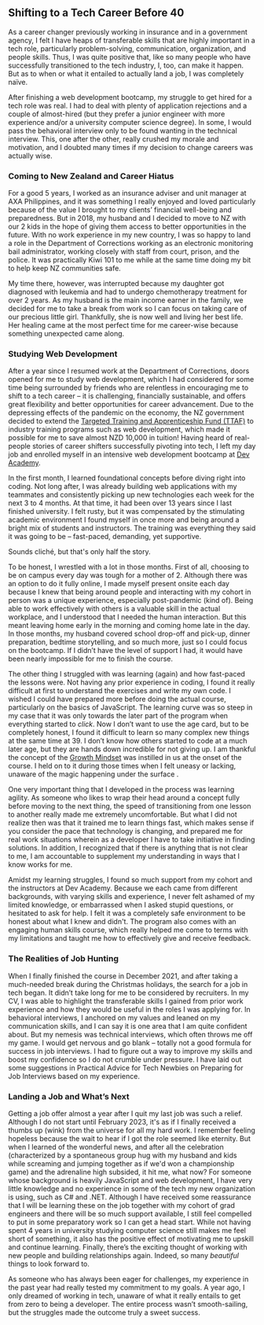 ## Shifting to a Tech Career Before 40

As a career changer previously working in insurance and in a government agency, I felt I have heaps of transferable skills that are highly important in a tech role, particularly problem-solving, communication, organization, and people skills. Thus, I was quite positive that, like so many people who have successfully transitioned to the tech industry, I, too, can make it happen. But as to when or what it entailed to actually land a job, I was completely naïve.

After finishing a web development bootcamp, my struggle to get hired for a tech role was real. I had to deal with plenty of application rejections and a couple of almost-hired (but they prefer a junior engineer with more experience and/or a university computer science degree). In some, I would pass the behavioral interview only to be found wanting in the technical interview. This, one after the other, really crushed my morale and motivation, and I doubted many times if my decision to change careers was actually wise.

### Coming to New Zealand and Career Hiatus

For a good 5 years, I worked as an insurance adviser and unit manager at AXA Philippines, and it was something I really enjoyed and loved particularly because of the value I brought to my clients’ financial well-being and preparedness. But in 2018, my husband and I decided to move to NZ with our 2 kids in the hope of giving them access to better opportunities in the future. With no work experience in my new country, I was so happy to land a role in the Department of Corrections working as an electronic monitoring bail administrator, working closely with staff from court, prison, and the police. It was practically Kiwi 101 to me while at the same time doing my bit to help keep NZ communities safe. 

My time there, however, was interrupted because my daughter got diagnosed with leukemia and had to undergo chemotherapy treatment for over 2 years. As my husband is the main income earner in the family, we decided for me to take a break from work so I can focus on taking care of our precious little girl. Thankfully, she is now well and living her best life. Her healing came at the most perfect time for me career-wise because something unexpected came along.

### Studying Web Development

After a year since I resumed work at the Department of Corrections, doors opened for me to study web development, which I had considered for some time being surrounded by friends who are relentless in encouraging me to shift to a tech career – it is challenging, financially sustainable, and offers great flexibility and better opportunities for career advancement. Due to the depressing effects of the pandemic on the economy, the NZ government decided to extend the [Targeted Training and Apprenticeship Fund (TTAF)](https://www.careers.govt.nz/courses/funding-study-and-training/ttaf/) to industry training programs such as web development, which made it possible for me to save almost NZD 10,000 in tuition! Having heard of real-people stories of career shifters successfully pivoting into tech, I left my day job and enrolled myself in an intensive web development bootcamp at [Dev Academy](https://devacademy.co.nz/).   

In the first month, I learned foundational concepts before diving right into coding. Not long after, I was already building web applications with my teammates and consistently picking up new technologies each week for the next 3 to 4 months. At that time, it had been over 13 years since I last finished university. I felt rusty, but it was compensated by the stimulating academic environment I found myself in once more and being around a bright mix of students and instructors. The training was everything they said it was going to be – fast-paced, demanding, yet supportive. 

Sounds cliché, but that's only half the story.

To be honest, I wrestled with a lot in those months. First of all, choosing to be on campus every day was tough for a mother of 2. Although there was an option to do it fully online, I made myself present onsite each day because I knew that being around people and interacting with my cohort in person was a unique experience, especially post-pandemic (kind of). Being able to work effectively with others is a valuable skill in the actual workplace, and I understood that I needed the human interaction. But this meant leaving home early in the morning and coming home late in the day. In those months, my husband covered school drop-off and pick-up, dinner preparation, bedtime storytelling, and so much more, just so I could focus on the bootcamp. If I didn’t have the level of support I had, it would have been nearly impossible for me to finish the course. 

The other thing I struggled with was learning (again) and how fast-paced the lessons were. Not having any prior experience in coding, I found it really difficult at first to understand the exercises and write my own code. I wished I could have prepared more before doing the actual course, particularly on the basics of JavaScript. The learning curve was so steep in my case that it was only towards the later part of the program when everything started to *click*. Now I don’t want to use the age card, but to be completely honest, I found it difficult to learn so many complex new things at the same time at 39. I don’t know how others started to code at a much later age, but they are hands down incredible for not giving up. I am thankful the concept of the [Growth Mindset](https://www.youtube.com/watch?v=hiiEeMN7vbQ) was instilled in us at the onset of the course. I held on to it during those times when I felt uneasy or lacking, unaware of the magic happening under the surface .  

One very important thing that I developed in the process was learning agility. As someone who likes to wrap their head around a concept fully before moving to the next thing, the speed of transitioning from one lesson to another really made me extremely uncomfortable. But what I did not realize then was that it trained me to learn things fast, which makes sense if you consider the pace that technology is changing, and prepared me for real work situations wherein as a developer I have to take initiative in finding solutions. In addition, I recognized that if there is anything that is not clear to me, I am accountable to supplement my understanding in ways that I know works for me.

Amidst my learning struggles, I found so much support from my cohort and the instructors at Dev Academy. Because we each came from different backgrounds, with varying skills and experience, I never felt ashamed of my limited knowledge, or embarrassed when I asked stupid questions, or hesitated to ask for help. I felt it was a completely safe environment to be honest about what I knew and didn't. The program also comes with an engaging human skills course, which really helped me come to terms with my limitations and taught me how to effectively give and receive feedback. 

### The Realities of Job Hunting

When I finally finished the course in December 2021, and after taking a much-needed break during the Christmas holidays, the search for a job in tech began. It didn’t take long for me to be considered by recruiters. In my CV, I was able to highlight the transferable skills I gained from prior work experience and how they would be useful in the roles I was applying for. In behavioral interviews, I anchored on my values and leaned on my communication skills, and I can say it is one area that I am quite confident about. But my nemesis was technical interviews, which often throws me off my game. I would get nervous and go blank – totally not a good formula for success in job interviews. I had to figure out a way to improve my skills and boost my confidence so I do not crumble under pressure. I have laid out some suggestions in Practical Advice for Tech Newbies on Preparing for Job Interviews based on my experience.

### Landing a Job and What’s Next

Getting a job offer almost a year after I quit my last job was such a relief. Although I do not start until February 2023, it's as if I finally received a thumbs up (wink) from the universe for all my hard work. I remember feeling hopeless because the wait to hear if I got the role seemed like eternity. But when I learned of the wonderful news, and after all the celebration (characterized by a spontaneous group hug with my husband and kids while screaming and jumping together as if we'd won a championship game) and the adrenaline high subsided, it hit me, what now? For someone whose background is heavily JavaScript and web development, I have very little knowledge and no experience in some of the tech my new organization is using, such as C# and .NET. Although I have received some reassurance that I will be learning these on the job together with my cohort of grad engineers and there will be so much support available, I still feel compelled to put in some preparatory work so I can get a head start. While not having spent 4 years in university studying computer science still makes me feel short of something, it also has the positive effect of motivating me to upskill and continue learning. Finally, there’s the exciting thought of working with new people and building relationships again. Indeed, so many *beautiful* things to look forward to.

As someone who has always been eager for challenges, my experience in the past year had really tested my commitment to my goals. A year ago, I only dreamed of working in tech, unaware of what it really entails to get from zero to being a developer. The entire process wasn’t smooth-sailing, but the struggles made the outcome truly a sweet success.
